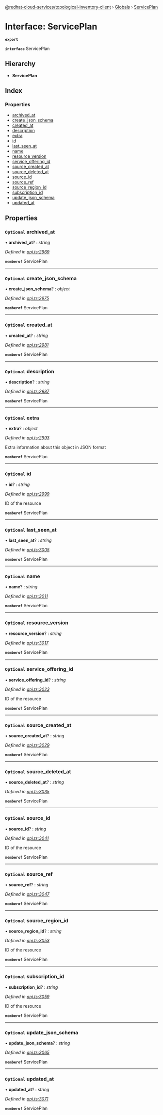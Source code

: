 [@redhat-cloud-services/topological-inventory-client](../README.md) › [Globals](../globals.md) › [ServicePlan](serviceplan.md)

# Interface: ServicePlan

**`export`** 

**`interface`** ServicePlan

## Hierarchy

* **ServicePlan**

## Index

### Properties

* [archived_at](serviceplan.md#optional-archived_at)
* [create_json_schema](serviceplan.md#optional-create_json_schema)
* [created_at](serviceplan.md#optional-created_at)
* [description](serviceplan.md#optional-description)
* [extra](serviceplan.md#optional-extra)
* [id](serviceplan.md#optional-id)
* [last_seen_at](serviceplan.md#optional-last_seen_at)
* [name](serviceplan.md#optional-name)
* [resource_version](serviceplan.md#optional-resource_version)
* [service_offering_id](serviceplan.md#optional-service_offering_id)
* [source_created_at](serviceplan.md#optional-source_created_at)
* [source_deleted_at](serviceplan.md#optional-source_deleted_at)
* [source_id](serviceplan.md#optional-source_id)
* [source_ref](serviceplan.md#optional-source_ref)
* [source_region_id](serviceplan.md#optional-source_region_id)
* [subscription_id](serviceplan.md#optional-subscription_id)
* [update_json_schema](serviceplan.md#optional-update_json_schema)
* [updated_at](serviceplan.md#optional-updated_at)

## Properties

### `Optional` archived_at

• **archived_at**? : *string*

*Defined in [api.ts:2969](https://github.com/RedHatInsights/javascript-clients/blob/master/packages/topological-inventory/api.ts#L2969)*

**`memberof`** ServicePlan

___

### `Optional` create_json_schema

• **create_json_schema**? : *object*

*Defined in [api.ts:2975](https://github.com/RedHatInsights/javascript-clients/blob/master/packages/topological-inventory/api.ts#L2975)*

**`memberof`** ServicePlan

___

### `Optional` created_at

• **created_at**? : *string*

*Defined in [api.ts:2981](https://github.com/RedHatInsights/javascript-clients/blob/master/packages/topological-inventory/api.ts#L2981)*

**`memberof`** ServicePlan

___

### `Optional` description

• **description**? : *string*

*Defined in [api.ts:2987](https://github.com/RedHatInsights/javascript-clients/blob/master/packages/topological-inventory/api.ts#L2987)*

**`memberof`** ServicePlan

___

### `Optional` extra

• **extra**? : *object*

*Defined in [api.ts:2993](https://github.com/RedHatInsights/javascript-clients/blob/master/packages/topological-inventory/api.ts#L2993)*

Extra information about this object in JSON format

**`memberof`** ServicePlan

___

### `Optional` id

• **id**? : *string*

*Defined in [api.ts:2999](https://github.com/RedHatInsights/javascript-clients/blob/master/packages/topological-inventory/api.ts#L2999)*

ID of the resource

**`memberof`** ServicePlan

___

### `Optional` last_seen_at

• **last_seen_at**? : *string*

*Defined in [api.ts:3005](https://github.com/RedHatInsights/javascript-clients/blob/master/packages/topological-inventory/api.ts#L3005)*

**`memberof`** ServicePlan

___

### `Optional` name

• **name**? : *string*

*Defined in [api.ts:3011](https://github.com/RedHatInsights/javascript-clients/blob/master/packages/topological-inventory/api.ts#L3011)*

**`memberof`** ServicePlan

___

### `Optional` resource_version

• **resource_version**? : *string*

*Defined in [api.ts:3017](https://github.com/RedHatInsights/javascript-clients/blob/master/packages/topological-inventory/api.ts#L3017)*

**`memberof`** ServicePlan

___

### `Optional` service_offering_id

• **service_offering_id**? : *string*

*Defined in [api.ts:3023](https://github.com/RedHatInsights/javascript-clients/blob/master/packages/topological-inventory/api.ts#L3023)*

ID of the resource

**`memberof`** ServicePlan

___

### `Optional` source_created_at

• **source_created_at**? : *string*

*Defined in [api.ts:3029](https://github.com/RedHatInsights/javascript-clients/blob/master/packages/topological-inventory/api.ts#L3029)*

**`memberof`** ServicePlan

___

### `Optional` source_deleted_at

• **source_deleted_at**? : *string*

*Defined in [api.ts:3035](https://github.com/RedHatInsights/javascript-clients/blob/master/packages/topological-inventory/api.ts#L3035)*

**`memberof`** ServicePlan

___

### `Optional` source_id

• **source_id**? : *string*

*Defined in [api.ts:3041](https://github.com/RedHatInsights/javascript-clients/blob/master/packages/topological-inventory/api.ts#L3041)*

ID of the resource

**`memberof`** ServicePlan

___

### `Optional` source_ref

• **source_ref**? : *string*

*Defined in [api.ts:3047](https://github.com/RedHatInsights/javascript-clients/blob/master/packages/topological-inventory/api.ts#L3047)*

**`memberof`** ServicePlan

___

### `Optional` source_region_id

• **source_region_id**? : *string*

*Defined in [api.ts:3053](https://github.com/RedHatInsights/javascript-clients/blob/master/packages/topological-inventory/api.ts#L3053)*

ID of the resource

**`memberof`** ServicePlan

___

### `Optional` subscription_id

• **subscription_id**? : *string*

*Defined in [api.ts:3059](https://github.com/RedHatInsights/javascript-clients/blob/master/packages/topological-inventory/api.ts#L3059)*

ID of the resource

**`memberof`** ServicePlan

___

### `Optional` update_json_schema

• **update_json_schema**? : *string*

*Defined in [api.ts:3065](https://github.com/RedHatInsights/javascript-clients/blob/master/packages/topological-inventory/api.ts#L3065)*

**`memberof`** ServicePlan

___

### `Optional` updated_at

• **updated_at**? : *string*

*Defined in [api.ts:3071](https://github.com/RedHatInsights/javascript-clients/blob/master/packages/topological-inventory/api.ts#L3071)*

**`memberof`** ServicePlan
